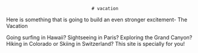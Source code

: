                                     # vacation

Here is something that is going to build an even stronger excitement- The Vacation

Going surfing in Hawaii? Sightseeing in Paris? Exploring the Grand Canyon?
Hiking in Colorado or Skiing in Switzerland? This site is specially for you!
